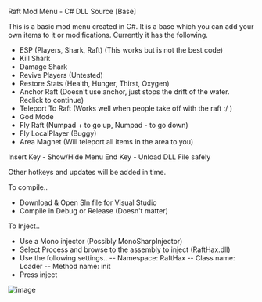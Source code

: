 Raft Mod Menu - C# DLL Source [Base]

This is a basic mod menu created in C#. It is a base which you can add your own items to it or modifications. Currently it has the following.

- ESP (Players, Shark, Raft) (This works but is not the best code)
- Kill Shark
- Damage Shark
- Revive Players (Untested)
- Restore Stats (Health, Hunger, Thirst, Oxygen)
- Anchor Raft (Doesn't use anchor, just stops the drift of the water. Reclick to continue)
- Teleport To Raft (Works well when people take off with the raft :/ )
- God Mode
- Fly Raft (Numpad + to go up, Numpad - to go down)
- Fly LocalPlayer (Buggy)
- Area Magnet (Will teleport all items in the area to you)

Insert Key - Show/Hide Menu
End Key - Unload DLL File safely

Other hotkeys and updates will be added in time.

To compile..
- Download & Open Sln file for Visual Studio
- Compile in Debug or Release (Doesn't matter)

To Inject..
- Use a Mono injector (Possibly MonoSharpInjector)
- Select Process and browse to the assembly to inject (RaftHax.dll)
- Use the following settings..
 -- Namespace: RaftHax
 -- Class name: Loader
 -- Method name: init
- Press inject


![image](https://user-images.githubusercontent.com/38970826/177060045-caa38e35-e367-4e6e-ba6b-34400c7bb25e.png)

